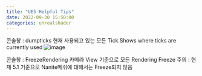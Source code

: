 ```yaml
---
title: "UE5 Helpful Tips"
date: 2022-09-30 15:50:00
categories: unrealshader
---
```


콘솔창 : dumpticks
현재 사용되고 있는 모든 Tick
Shows where ticks are currently used
![image](https://user-images.githubusercontent.com/45751396/196877214-10118656-4960-45ab-9838-1f01fdc6bc3b.png)

콘솔창 : FreezeRendering
카메라 View 기준으로 모든 Rendering Freeze
주의 : 현재 5.1 기준으로 Nanite메쉬에 대해서는 Freeze되지 않음

